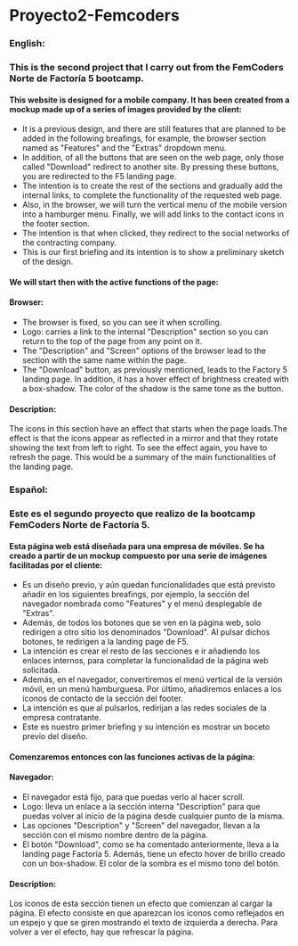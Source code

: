 # Proyecto2-Femcoders

<h3>English:</h3>
<h3>This is the second project that I carry out from the FemCoders Norte de Factoría 5 bootcamp.</h3>
<h4>This website is designed for a mobile company. It has been created from a mockup made up of a series of images provided by the client:</h4>
<ul>
  <li>It is a previous design, and there are still features that are planned to be added in the following breafings, for example, the browser section named as "Features" and the "Extras" dropdown menu.</li>
  <li>In addition, of all the buttons that are seen on the web page, only those called "Download" redirect to another site. By pressing these buttons, you are redirected to the F5 landing page.</li>
  <li>The intention is to create the rest of the sections and gradually add the internal links, to complete the functionality of the requested web page.</li>
  <li>Also, in the browser, we will turn the vertical menu of the mobile version into a hamburger menu. Finally, we will add links to the contact icons in the footer section.</li>
  <li>The intention is that when clicked, they redirect to the social networks of the contracting company.</li>
  <li>This is our first briefing and its intention is to show a preliminary sketch of the design.</li>
</ul>

<h4>We will start then with the active functions of the page:</h4>
<h4>Browser:</h4>
<ul>
  <li>The browser is fixed, so you can see it when scrolling.</li>
  <li>Logo: carries a link to the internal "Description" section so you can return to the top of the page from any point on it.</li>
  <li>The "Description" and "Screen" options of the browser lead to the section with the same name within the page.</li>
  <li>The "Download" button, as previously mentioned, leads to the Factory 5 landing page. In addition, it has a hover effect of brightness created with a box-shadow. The color of the shadow is the same tone as the button.</li>
</ul>

<h4>Description:</h4>
<p>The icons in this section have an effect that starts when the page loads.The effect is that the icons appear as reflected in a mirror and that they rotate showing the text from left to right. To see the effect again, you have to refresh the page. This would be a summary of the main functionalities of the landing page.</p>


<h3>Español:</h3>

<h3>Este es el segundo proyecto que realizo de la bootcamp FemCoders Norte de Factoría 5.</h3>
<h4>Esta página web está diseñada para una empresa de móviles. Se ha creado a partir de un mockup compuesto por una serie de imágenes facilitadas por el cliente:</h4>
<ul>
  <li>Es un diseño previo, y aún quedan funcionalidades que está previsto añadir en los siguientes breafings, por ejemplo, la sección del navegador nombrada como "Features" y el menú desplegable de "Extras".</li>
  <li>Además, de todos los botones que se ven en la página web, solo redirigen a otro sitio los denominados "Download". Al pulsar dichos botones, te redirigen a la landing page de F5.</li>
  <li>La intención es crear el resto de las secciones e ir añadiendo los enlaces internos, para completar la funcionalidad de la página web solicitada.</li>
  <li>Además, en el navegador, convertiremos el menú vertical de la versión móvil, en un menú hamburguesa. Por último, añadiremos enlaces a los iconos de contacto de la sección del footer.</li>
  <li>La intención es que al pulsarlos, redirijan a las redes sociales de la empresa contratante.</li>
  <li>Este es nuestro primer briefing y su intención es mostrar un boceto previo del diseño.</li>
</ul>

<h4>Comenzaremos entonces con las funciones activas de la página:</h4>
<h4>Navegador:</h4>
<ul>
  <li>El navegador está fijo, para que puedas verlo al hacer scroll.</li>
  <li>Logo: lleva un enlace a la sección interna "Description" para que puedas volver al inicio de la página desde cualquier punto de la misma.</li>
  <li>Las opciones "Description" y "Screen" del navegador, llevan a la sección con el mismo nombre dentro de la página.</li>
  <li>El botón "Download", como se ha comentado anteriormente, lleva a la landing page Factoría 5. Además, tiene un efecto hover de brillo creado con un box-shadow. El color de la sombra es el mísmo tono del botón.</li>
</ul>

<h4>Description:</h4>
<p>Los iconos de esta sección tienen un efecto que comienzan al cargar la página. El efecto consiste en que aparezcan los iconos como reflejados en un espejo y que se giren mostrando el texto de izquierda a derecha. Para volver a ver el efecto, hay que refrescar la página.</p>
